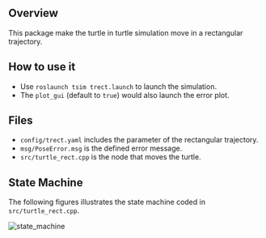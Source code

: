 ## Overview

This package make the turtle in turtle simulation move in a rectangular trajectory.

## How to use it

- Use `roslaunch tsim trect.launch` to launch the simulation.
- The `plot_gui` (default to `true`) would also launch the error plot.

## Files

- `config/trect.yaml` includes the parameter of the rectangular trajectory.
- `msg/PoseError.msg` is the defined error message.
- `src/turtle_rect.cpp` is the node that moves the turtle.

## State Machine

The following figures illustrates the state machine coded in `src/turtle_rect.cpp`.

![state_machine](https://github.com/ME495-Navigation/main-assignment-shangzhouye/blob/master/figures/tsim_state_machine.png?raw=true "state_machine")